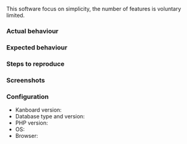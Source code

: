 This software focus on simplicity, the number of features is voluntary limited.


### Actual behaviour


### Expected behaviour


### Steps to reproduce


### Screenshots


### Configuration

- Kanboard version:
- Database type and version:
- PHP version:
- OS:
- Browser:
